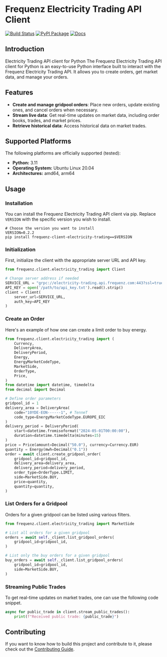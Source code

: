 # Frequenz Electricity Trading API Client

[![Build Status](https://github.com/frequenz-floss/frequenz-client-electricity-trading-python/actions/workflows/ci.yaml/badge.svg)](https://github.com/frequenz-floss/frequenz-client-electricity-trading-python/actions/workflows/ci.yaml)
[![PyPI Package](https://img.shields.io/pypi/v/frequenz-client-electricity-trading)](https://pypi.org/project/frequenz-client-electricity-trading/)
[![Docs](https://img.shields.io/badge/docs-latest-informational)](https://frequenz-floss.github.io/frequenz-client-electricity-trading-python/)

## Introduction

Electricity Trading API client for Python
The Frequenz Electricity Trading API client for Python is an easy-to-use Python interface built to interact with the Frequenz Electricity Trading API. It allows you to create orders, get market data, and manage your orders.

## Features
* **Create and manage gridpool orders**: Place new orders, update existing ones, and cancel orders when necessary.
* **Stream live data**: Get real-time updates on market data, including order books, trades, and market prices.
* **Retrieve historical data**: Access historical data on market trades.

## Supported Platforms

The following platforms are officially supported (tested):

- **Python:** 3.11
- **Operating System:** Ubuntu Linux 20.04
- **Architectures:** amd64, arm64

## Usage

### Installation

You can install the Frequenz Electricity Trading API client via pip. Replace `VERSION` with the specific version you wish to install.

```
# Choose the version you want to install
VERSION=0.2.2
pip install frequenz-client-electricity-trading==$VERSION
```

### Initialization

First, initialize the client with the appropriate server URL and API key.
```python
from frequenz.client.electricity_trading import Client

# Change server address if needed
SERVICE_URL = "grpc://electricity-trading.api.frequenz.com:443?ssl=true"
API_KEY = open('/path/to/api_key.txt').read().strip()
client = Client(
    server_url=SERVICE_URL,
    auth_key=API_KEY
)
```

### Create an Order

Here's an example of how one can create a limit order to buy energy.
```python
from frequenz.client.electricity_trading import (
    Currency,
    DeliveryArea,
    DeliveryPeriod,
    Energy,
    EnergyMarketCodeType,
    MarketSide,
    OrderType,
    Price,
)
from datetime import datetime, timedelta
from decimal import Decimal

# Define order parameters
gridpool_id = 1
delivery_area = DeliveryArea(
    code="10YDE-EON------1", # TenneT
    code_type=EnergyMarketCodeType.EUROPE_EIC
)
delivery_period = DeliveryPeriod(
    start=datetime.fromisoformat("2024-05-01T00:00:00"),
    duration=datetime.timedelta(minutes=15)
)
price = Price(amount=Decimal("50.0"), currency=Currency.EUR)
quantity = Energy(mwh=Decimal("0.1"))
order = await client.create_gridpool_order(
    gridpool_id=gridpool_id,
    delivery_area=delivery_area,
    delivery_period=delivery_period,
    order_type=OrderType.LIMIT,
    side=MarketSide.BUY,
    price=quantity,
    quantity=quantity,
)
```

### List Orders for a Gridpool

Orders for a given gridpool can be listed using various filters.

```python
from frequenz.client.electricity_trading import MarketSide

# List all orders for a given gridpool
orders = await self._client.list_gridpool_orders(
    gridpool_id=gridpool_id,
)

# List only the buy orders for a given gridpool
buy_orders = await self._client.list_gridpool_orders(
    gridpool_id=gridpool_id,
    side=MarketSide.BUY,
)
```

### Streaming Public Trades

To get real-time updates on market trades, one can use the following code snippet.

```python
async for public_trade in client.stream_public_trades():
    print(f"Received public trade: {public_trade}")
```

## Contributing

If you want to know how to build this project and contribute to it, please
check out the [Contributing Guide](CONTRIBUTING.md).
